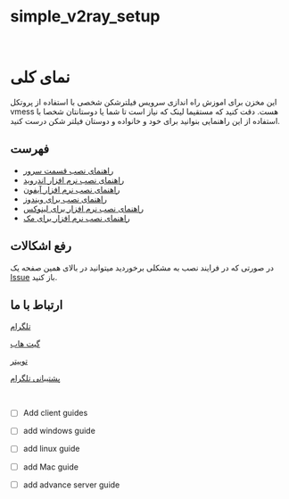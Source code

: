 # simple_v2ray_setup

&rlm;
#  نمای کلی

این مخزن برای اموزش راه اندازی سرویس فیلترشکن شخصی با استفاده از پروتکل vmess هست. دقت کنید که مستقیما لینک که نیاز است تا شما یا دوستانتان شخصا با استفاده از این راهنمایی بنوانید برای خود و خانواده و دوستان فیلتر شکن درست کنید. 

## فهرست

* [راهنمای نصب قسمت سرور](./contents/ServerSide/ServerSide.md)
* [راهنمای نصب نرم افزار اندروید](./contents/ClientAndroidIOS/ClientAndroidIOS.md)
* [راهنمای نصب نرم افزار آیفون](./Guides/readme.md)
* [راهنمای نصب برای ویندوز](./Guides/readme.md)
* [راهنمای نصب نرم افزار برای لینوکس](./Guides/readme.md)
* [راهنمای نصب نرم افزار برای مک](./Guides/readme.md)


## رفع اشکالات

در صورتی که در فرایند نصب به مشکلی برخوردید میتوانید در بالای همین صفحه یک [Issue](https://github.com/freeNet4Iran/simple_v2ray_setup/issues) باز کنید.


## ارتباط با ما

[تلگرام](https://t.me/freeNet4Iran)

[گیت هاب](https://github.com/freeNet4Iran/simple_v2ray_setup)

[توییتر](https://twitter.com/4freenetiran)

[پشتیبانی تلگرام](https://t.me/FreeNet4IranSupport)


&rlm;

- [ ] Add client guides
- [ ] add windows guide
- [ ] add linux guide
- [ ] add Mac guide 
- [ ] add advance server guide

